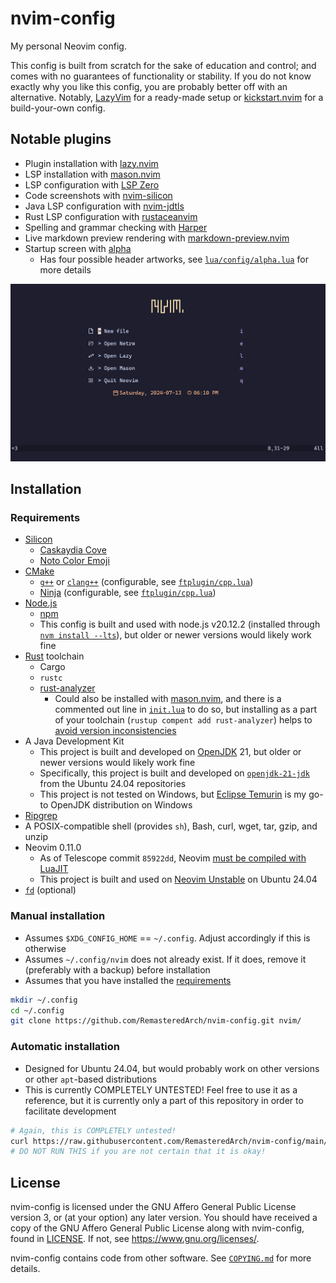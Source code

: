 # nvim-config

My personal Neovim config.

This config is built from scratch for the sake of education and control;
and comes with no guarantees of functionality or stability.
If you do not know exactly why you like this config, you are probably better off with an alternative.
Notably, [LazyVim](https://github.com/LazyVim/LazyVim) for a ready-made setup
or [kickstart.nvim](https://github.com/nvim-lua/kickstart.nvim/) for a build-your-own config.

## Notable plugins

- Plugin installation with [lazy.nvim](https://github.com/folke/lazy.nvim)
- LSP installation with [mason.nvim](https://github.com/williamboman/mason.nvim)
- LSP configuration with [LSP Zero](https://github.com/VonHeikemen/lsp-zero.nvim)
- Code screenshots with [nvim-silicon](https://github.com/michaelrommel/nvim-silicon)
- Java LSP configuration with [nvim-jdtls](https://github.com/mfussenegger/nvim-jdtls)
- Rust LSP configuration with [rustaceanvim](https://github.com/mrcjkb/rustaceanvim)
- Spelling and grammar checking with [Harper](https://writewithharper.com/)
- Live markdown preview rendering with [markdown-preview.nvim](https://github.com/iamcco/markdown-preview.nvim)
- Startup screen with [alpha](https://github.com/goolord/alpha-nvim)
  - Has four possible header artworks,
    see [`lua/config/alpha.lua`](./lua/config/alpha.lua) for more details

![Startup](./media/Startup.png)

## Installation

### Requirements

- [Silicon](https://github.com/Aloxaf/silicon)
  - [Caskaydia Cove](https://github.com/eliheuer/caskaydia-cove)
  - [Noto Color Emoji](https://github.com/googlefonts/noto-emoji)
- [CMake](https://cmake.org/)
  - [`g++`](https://gcc.gnu.org/) or [`clang++`](https://clang.llvm.org/)
    (configurable, see [`ftplugin/cpp.lua`](./ftplugin/cpp.lua))
  - [Ninja](https://ninja-build.org/) (configurable, see [`ftplugin/cpp.lua`](./ftplugin/cpp.lua))
- [Node.js](https://nodejs.org/en)
  - [npm](https://www.npmjs.com/)
  - This config is built and used with node.js v20.12.2
    (installed through [`nvm install --lts`](https://github.com/nvm-sh/nvm)),
    but older or newer versions would likely work fine
- [Rust](https://www.rust-lang.org/) toolchain
  - Cargo
  - `rustc`
  - [rust-analyzer](https://rust-analyzer.github.io/)
    - Could also be installed with [mason.nvim](https://github.com/williamboman/mason.nvim),
      and there is a commented out line in [`init.lua`](./init.lua) to do so,
      but installing as a part of your toolchain (`rustup compent add rust-analyzer`)
      helps to [avoid version inconsistencies](https://github.com/mrcjkb/rustaceanvim/blob/master/doc/mason.txt)
- A Java Development Kit
  - This project is built and developed on [OpenJDK](https://openjdk.org/) 21,
    but older or newer versions would likely work fine
  - Specifically, this project is built and developed
    on [`openjdk-21-jdk`](https://packages.ubuntu.com/noble/openjdk-21-jdk) from the Ubuntu 24.04 repositories
  - This project is not tested on Windows,
    but [Eclipse Temurin](https://adoptium.net/) is my go-to OpenJDK distribution on Windows
- [Ripgrep](https://github.com/burntsushi/ripgrep)
- A POSIX-compatible shell (provides `sh`), Bash, curl, wget, tar, gzip, and unzip
- Neovim 0.11.0
  - As of Telescope commit `85922dd`,
    Neovim [must be compiled with LuaJIT](https://github.com/nvim-telescope/telescope.nvim/blob/85922dd/README.md#getting-started)
  - This project is built and used on [Neovim Unstable](https://launchpad.net/~neovim-ppa/+archive/ubuntu/unstable) on Ubuntu 24.04
- [`fd`](https://github.com/sharkdp/fd) (optional)

### Manual installation

- Assumes `$XDG_CONFIG_HOME` == `~/.config`.
  Adjust accordingly if this is otherwise
- Assumes `~/.config/nvim` does not already exist.
  If it does, remove it (preferably with a backup) before installation
- Assumes that you have installed the [requirements](#requirements)

```bash
mkdir ~/.config
cd ~/.config
git clone https://github.com/RemasteredArch/nvim-config.git nvim/
```

### Automatic installation

- Designed for Ubuntu 24.04, but would probably work on other versions or other `apt`-based distributions
- This is currently COMPLETELY UNTESTED!
  Feel free to use it as a reference, but it is currently only a part of this repository in order to facilitate development

```bash
# Again, this is COMPLETELY untested!
curl https://raw.githubusercontent.com/RemasteredArch/nvim-config/main/setup.sh | bash
# DO NOT RUN THIS if you are not certain that it is okay!
```

## License

nvim-config is licensed under the GNU Affero General Public License version 3, or (at your option) any later version.
You should have received a copy of the GNU Affero General Public License along with nvim-config, found in [LICENSE](./LICENSE).
If not, see <https://www.gnu.org/licenses/>.

nvim-config contains code from other software.
See [`COPYING.md`](./COPYING.md) for more details.
